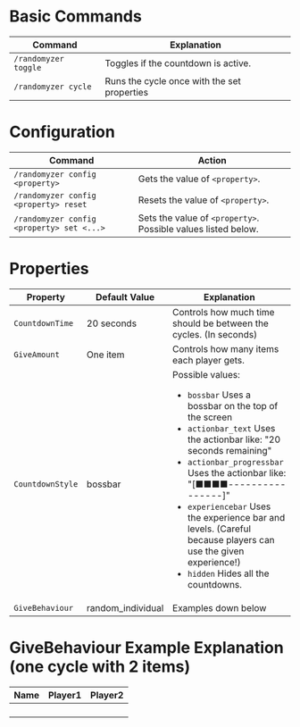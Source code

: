 # Basic Commands
|Command|Explanation|
|-------|-----------|
|`/randomyzer toggle`|Toggles if the countdown is active.|
|`/randomyzer cycle`|Runs the cycle once with the set properties|
# Configuration
|Command|Action|
|-------|------|
|`/randomyzer config <property>`|Gets the value of `<property>`.|
|`/randomyzer config <property> reset`|Resets the value of `<property>`.|
|`/randomyzer config <property> set <...>`|Sets the value of `<property>`. Possible values listed below.|
# Properties
|Property|Default Value|Explanation|
|--------|-------------|-----------|
|`CountdownTime`|20 seconds|Controls how much time should be between the cycles. (In seconds)|
|`GiveAmount`|One item|Controls how many items each player gets.|
|`CountdownStyle`|bossbar|Possible values: <ul><li><code>bossbar</code> Uses a bossbar on the top of the screen</li><li><code>actionbar_text</code> Uses the actionbar like: "20 seconds remaining"</li><li><code>actionbar_progressbar</code> Uses the actionbar like: "[■■■■----------------]"</li><li><code>experiencebar</code> Uses the experience bar and levels. (Careful because players can use the given experience!)</li><li><code>hidden</code> Hides all the countdowns.</li></ul>||``|.|
|`GiveBehaviour`|random_individual|Examples down below|
# GiveBehaviour Example Explanation (one cycle with 2 items)
|Name|Player1|Player2|
|----|-------|-------|
|||
|||
|||
|||
